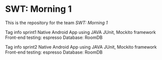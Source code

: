 # SWT: Morning 1
 
This is the repository for the team *SWT: Morning 1*

Tag info sprint1
Native Android App using JAVA 
JUnit, Mockito framework
Front-end testing: espresso
Database: RoomDB

Tag info sprint2
Native Android App using JAVA 
JUnit, Mockito framework
Front-end testing: espresso
Database: RoomDB
